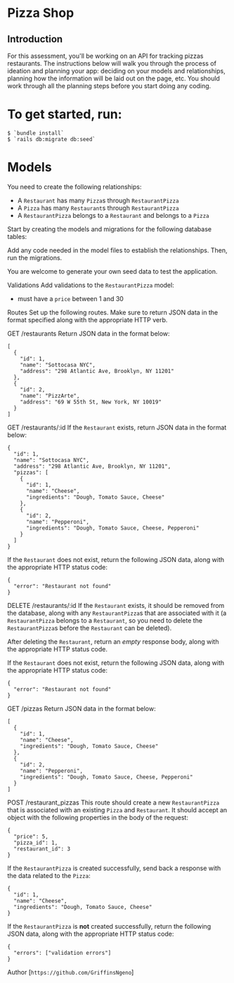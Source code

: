 # Pizza Shop
## Introduction
For this assessment, you'll be working on an API for tracking pizzas restaurants.
The instructions below will walk you through the process of ideation and planning your app: deciding on your models and relationships, planning how the information will be laid out on the page, etc. You should work through all the planning steps before you start doing any coding.

# To get started, run:

```console
$ `bundle install`
$ `rails db:migrate db:seed`
```

# Models
You need to create the following relationships:

- A `Restaurant` has many `Pizza`s through `RestaurantPizza`
- A `Pizza` has many `Restaurant`s through `RestaurantPizza`
- A `RestaurantPizza` belongs to a `Restaurant` and belongs to a `Pizza`

Start by creating the models and migrations for the following database tables:

Add any code needed in the model files to establish the relationships. Then, run the migrations.

 You are welcome to generate your own seed data to test the application.

Validations
Add validations to the `RestaurantPizza` model:

- must have a `price` between 1 and 30

Routes
Set up the following routes. Make sure to return JSON data in the format
specified along with the appropriate HTTP verb.

GET /restaurants
Return JSON data in the format below:

```
[
  {
    "id": 1,
    "name": "Sottocasa NYC",
    "address": "298 Atlantic Ave, Brooklyn, NY 11201"
  },
  {
    "id": 2,
    "name": "PizzArte",
    "address": "69 W 55th St, New York, NY 10019"
  }
]
```

GET /restaurants/:id
If the `Restaurant` exists, return JSON data in the format below:

```
{
  "id": 1,
  "name": "Sottocasa NYC",
  "address": "298 Atlantic Ave, Brooklyn, NY 11201",
  "pizzas": [
    {
      "id": 1,
      "name": "Cheese",
      "ingredients": "Dough, Tomato Sauce, Cheese"
    },
    {
      "id": 2,
      "name": "Pepperoni",
      "ingredients": "Dough, Tomato Sauce, Cheese, Pepperoni"
    }
  ]
}
```

If the `Restaurant` does not exist, return the following JSON data, along with
the appropriate HTTP status code:

```
{
  "error": "Restaurant not found"
}
```

DELETE /restaurants/:id
If the `Restaurant` exists, it should be removed from the database, along with
any `RestaurantPizza`s that are associated with it (a `RestaurantPizza` belongs
to a `Restaurant`, so you need to delete the `RestaurantPizza`s before the
`Restaurant` can be deleted).

After deleting the `Restaurant`, return an _empty_ response body, along with the
appropriate HTTP status code.

If the `Restaurant` does not exist, return the following JSON data, along with
the appropriate HTTP status code:

```
{
  "error": "Restaurant not found"
}
```

GET /pizzas
Return JSON data in the format below:

```
[
  {
    "id": 1,
    "name": "Cheese",
    "ingredients": "Dough, Tomato Sauce, Cheese"
  },
  {
    "id": 2,
    "name": "Pepperoni",
    "ingredients": "Dough, Tomato Sauce, Cheese, Pepperoni"
  }
]
```

POST /restaurant_pizzas
This route should create a new `RestaurantPizza` that is associated with an
existing `Pizza` and `Restaurant`. It should accept an object with the following
properties in the body of the request:

```
{
  "price": 5,
  "pizza_id": 1,
  "restaurant_id": 3
}
```

If the `RestaurantPizza` is created successfully, send back a response with the data
related to the `Pizza`:

```
{
  "id": 1,
  "name": "Cheese",
  "ingredients": "Dough, Tomato Sauce, Cheese"
}
```

If the `RestaurantPizza` is **not** created successfully, return the following
JSON data, along with the appropriate HTTP status code:

```
{
  "errors": ["validation errors"]
}
```
Author [`https://github.com/GriffinsNgeno`]



